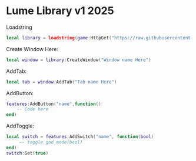 # Lume Library v1 2025

Loadstring
```lua
local library = loadstring(game:HttpGet("https://raw.githubusercontent.com/ItzzAvi535/Lume-Library/refs/heads/main/Library", true))()
```

Create Window Here:
```lua
local window = library:CreateWindow("Window name Here")
```

AddTab:
```lua
local tab = window:AddTab("Tab name Here")
```
AddButton:
```lua
features:AddButton("name",function()
	-- Code here
end)
```
AddToggle:
```lua
local switch = features:AddSwitch("name", function(bool)
	 -- toggle_god_mode(bool)
end)
switch:Set(true)
```
